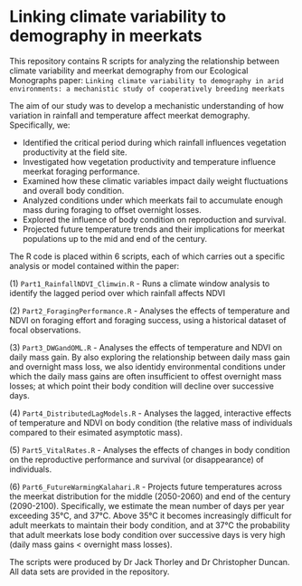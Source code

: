# Linking climate variability to demography in meerkats

This repository contains R scripts for analyzing the relationship between climate variability and meerkat demography from our Ecological Monographs paper:
 `Linking climate variability to demography in arid environments: a mechanistic study of cooperatively breeding meerkats` 

The aim of our study was to develop a mechanistic understanding of how variation in rainfall and temperature affect meerkat demography. Specifically, we:
- Identified the critical period during which rainfall influences vegetation productivity at the field site.
- Investigated how vegetation productivity and temperature influence meerkat foraging performance.
- Examined how these climatic variables impact daily weight fluctuations and overall body condition.
- Analyzed conditions under which meerkats fail to accumulate enough mass during foraging to offset overnight losses.
- Explored the influence of body condition on reproduction and survival.
- Projected future temperature trends and their implications for meerkat populations up to the mid and end of the century.

The R code is placed within 6 scripts, each of which carries out a specific analysis or model contained within the paper:  

(1) `Part1_RainfallNDVI_Climwin.R` - Runs a climate window analysis to identify the lagged period over which rainfall affects NDVI

(2) `Part2_ForagingPerformance.R` - Analyses the effects of temperature and NDVI on foraging effort and foraging success, using a historical dataset of focal observations. 

(3) `Part3_DWGandOML.R` - Analyses the effects of temperature and NDVI on daily mass gain. By also exploring the relationship between daily mass gain and overnight mass loss, we also identidy environmental conditions under which the daily mass gains are often insufficient to offest overnight mass losses; at which point their body condition will decline over successive days. 

(4) `Part4_DistributedLagModels.R` - Analyses the lagged, interactive effects of temperature and NDVI on body condition (the relative mass of individuals compared to their esimated asymptotic mass). 

(5) `Part5_VitalRates.R` - Analyses the effects of changes in body condition on the reproductive performance and survival (or disappearance) of individuals. 

(6) `Part6_FutureWarmingKalahari.R` - Projects future temperatures across the meerkat distribution for the middle (2050-2060) and end of the century (2090-2100). Specifically, we estimate the mean number of days per year exceeding 35°C, and 37°C. Above 35°C it becomes increasingly difficult for adult meerkats to maintain their body condition, and at 37°C the probability that adult meerkats lose body condition over successive days is very high (daily mass gains < overnight mass losses). 

The scripts were produced by Dr Jack Thorley and Dr Christopher Duncan. All data sets are provided in the repository. 
